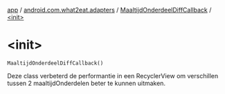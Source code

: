 [app](../../index.md) / [android.com.what2eat.adapters](../index.md) / [MaaltijdOnderdeelDiffCallback](index.md) / [&lt;init&gt;](./-init-.md)

# &lt;init&gt;

`MaaltijdOnderdeelDiffCallback()`

Deze class verbeterd de performantie in een RecyclerView om verschillen tussen 2 maaltijdOnderdelen
beter te kunnen uitmaken.

